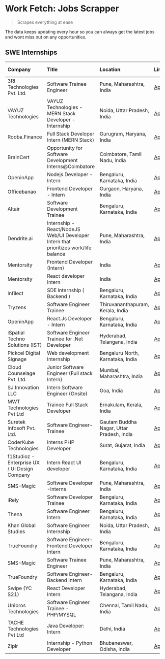 # Work Fetch: Jobs Scrapper
> Scrapes everything at ease

The data keeps updating every hour so you can always get the latest jobs and wont miss out on any opportunities.

## SWE Internships
<!--START_SECTION:workfetch-->
| Company                                       | Title                                                                                | Location                                  | Link                                                                                                                                                                                                                                                                                               | Date Posted   |
|:----------------------------------------------|:-------------------------------------------------------------------------------------|:------------------------------------------|:---------------------------------------------------------------------------------------------------------------------------------------------------------------------------------------------------------------------------------------------------------------------------------------------------|:--------------|
| 3RI Technologies Pvt. Ltd.                    | Software Trainee Engineer                                                            | Pune, Maharashtra, India                  | [Apply](https://in.linkedin.com/jobs/view/software-trainee-engineer-at-3ri-technologies-pvt-ltd-3826557054?refId=eyTeW5R6HqDVTxh4zVObqQ%3D%3D&trackingId=6%2F7CeeHk3HNSTWrDpjvVBw%3D%3D&position=11&pageNum=1&trk=public_jobs_jserp-result_search-card)                                            | 2024-02-10    |
| VAYUZ Technologies                            | VAYUZ Technologies - MERN Stack Developer - Internship                               | Noida, Uttar Pradesh, India               | [Apply](https://in.linkedin.com/jobs/view/vayuz-technologies-mern-stack-developer-internship-at-vayuz-technologies-3822619356?refId=eyTeW5R6HqDVTxh4zVObqQ%3D%3D&trackingId=am58g4wSGUXIrr8YcmdOzg%3D%3D&position=14&pageNum=1&trk=public_jobs_jserp-result_search-card)                           | 2024-02-10    |
| Rooba.Finance                                 | Full Stack Developer Intern (MERN Stack)                                             | Gurugram, Haryana, India                  | [Apply](https://in.linkedin.com/jobs/view/full-stack-developer-intern-mern-stack-at-rooba-finance-3821059400?refId=eyTeW5R6HqDVTxh4zVObqQ%3D%3D&trackingId=AuiBZdU7BggLj25OIPSwtg%3D%3D&position=22&pageNum=1&trk=public_jobs_jserp-result_search-card)                                            | 2024-02-09    |
| BrainCert                                     | Opportunity for Software Development Interns@Coimbatore                              | Coimbatore, Tamil Nadu, India             | [Apply](https://in.linkedin.com/jobs/view/opportunity-for-software-development-interns%40coimbatore-at-braincert-3826095058?refId=eyTeW5R6HqDVTxh4zVObqQ%3D%3D&trackingId=8Fo5OzOAfg88XOTG3KiYaw%3D%3D&position=24&pageNum=1&trk=public_jobs_jserp-result_search-card)                             | 2024-02-09    |
| OpeninApp                                     | Nodejs Developer - Intern                                                            | Bengaluru, Karnataka, India               | [Apply](https://in.linkedin.com/jobs/view/nodejs-developer-intern-at-openinapp-3822599762?refId=eyTeW5R6HqDVTxh4zVObqQ%3D%3D&trackingId=G%2FSdo7sGblS9BBkC4XL4fA%3D%3D&position=3&pageNum=1&trk=public_jobs_jserp-result_search-card)                                                              | 2024-02-05    |
| Officebanao                                   | Frontend Developer - Intern                                                          | Gurgaon, Haryana, India                   | [Apply](https://in.linkedin.com/jobs/view/frontend-developer-intern-at-officebanao-3822614063?refId=UA9JbrgBzqkaxr8VWA7DPQ%3D%3D&trackingId=lQ2Ni3Pl0csLUCI22SwZkQ%3D%3D&position=3&pageNum=0&trk=public_jobs_jserp-result_search-card)                                                            | 2024-01-31    |
| Altair                                        | Software Development Trainee                                                         | Bengaluru, Karnataka, India               | [Apply](https://in.linkedin.com/jobs/view/software-development-trainee-at-altair-3817606202?refId=UA9JbrgBzqkaxr8VWA7DPQ%3D%3D&trackingId=StextoLFGzCG7ZHQzEmi6Q%3D%3D&position=18&pageNum=0&trk=public_jobs_jserp-result_search-card)                                                             | 2024-01-31    |
| Dendrite.ai                                   | Internship - React/NodeJS Web/UI Developer Intern that prioritizes work/life balance | Pune, Maharashtra, India                  | [Apply](https://in.linkedin.com/jobs/view/internship-react-nodejs-web-ui-developer-intern-that-prioritizes-work-life-balance-at-dendrite-ai-3818948068?refId=eyTeW5R6HqDVTxh4zVObqQ%3D%3D&trackingId=WpCscCUylVVa3uqm8wa%2BzQ%3D%3D&position=4&pageNum=1&trk=public_jobs_jserp-result_search-card) | 2024-01-31    |
| Mentorsity                                    | Frontend Developer (Intern)                                                          | India                                     | [Apply](https://in.linkedin.com/jobs/view/frontend-developer-intern-at-mentorsity-3820303627?refId=eyTeW5R6HqDVTxh4zVObqQ%3D%3D&trackingId=5pjvVnqGJ1j45C5daLivkQ%3D%3D&position=6&pageNum=1&trk=public_jobs_jserp-result_search-card)                                                             | 2024-01-31    |
| Mentorsity                                    | React developer Intern                                                               | India                                     | [Apply](https://in.linkedin.com/jobs/view/react-developer-intern-at-mentorsity-3820308129?refId=eyTeW5R6HqDVTxh4zVObqQ%3D%3D&trackingId=8DZFxHdnMTVod62lkGGLcw%3D%3D&position=7&pageNum=1&trk=public_jobs_jserp-result_search-card)                                                                | 2024-01-31    |
| Infilect                                      | SDE internship ( Backend )                                                           | Bengaluru, Karnataka, India               | [Apply](https://in.linkedin.com/jobs/view/sde-internship-backend-at-infilect-3815120558?refId=UA9JbrgBzqkaxr8VWA7DPQ%3D%3D&trackingId=MKVTzw6JeKYUeEgXtGO7MQ%3D%3D&position=20&pageNum=0&trk=public_jobs_jserp-result_search-card)                                                                 | 2024-01-25    |
| Tryzens                                       | Software Engineer Trainee                                                            | Thiruvananthapuram, Kerala, India         | [Apply](https://in.linkedin.com/jobs/view/software-engineer-trainee-at-tryzens-3809363491?refId=UA9JbrgBzqkaxr8VWA7DPQ%3D%3D&trackingId=PWyONOiMtyvgvXm7Cr3NoA%3D%3D&position=16&pageNum=0&trk=public_jobs_jserp-result_search-card)                                                               | 2024-01-18    |
| OpeninApp                                     | React.Js Developer - Intern                                                          | Bengaluru, Karnataka, India               | [Apply](https://in.linkedin.com/jobs/view/react-js-developer-intern-at-openinapp-3808475343?refId=UA9JbrgBzqkaxr8VWA7DPQ%3D%3D&trackingId=d2UbcwxTnHoa%2FWSVtEkPUQ%3D%3D&position=19&pageNum=0&trk=public_jobs_jserp-result_search-card)                                                           | 2024-01-17    |
| iSpatial Techno Solutions (IST)               | Software Engineer Trainee for .Net Developer                                         | Hyderabad, Telangana, India               | [Apply](https://in.linkedin.com/jobs/view/software-engineer-trainee-for-net-developer-at-ispatial-techno-solutions-ist-3826984352?refId=eyTeW5R6HqDVTxh4zVObqQ%3D%3D&trackingId=j6XjJlZpYXbQGxRVywk6XQ%3D%3D&position=19&pageNum=1&trk=public_jobs_jserp-result_search-card)                       | 2024-01-16    |
| Pickcel Digital Signage                       | Web development Internship                                                           | Bengaluru North, Karnataka, India         | [Apply](https://in.linkedin.com/jobs/view/web-development-internship-at-pickcel-digital-signage-3826062393?refId=eyTeW5R6HqDVTxh4zVObqQ%3D%3D&trackingId=Epmcfw%2B2cnRaFuorr%2BhUyA%3D%3D&position=13&pageNum=1&trk=public_jobs_jserp-result_search-card)                                          | 2024-01-15    |
| Cloud Counselage Pvt. Ltd.                    | Junior Software Engineer (Full stack Intern)                                         | Mumbai, Maharashtra, India                | [Apply](https://in.linkedin.com/jobs/view/junior-software-engineer-full-stack-intern-at-cloud-counselage-pvt-ltd-3803132814?refId=UA9JbrgBzqkaxr8VWA7DPQ%3D%3D&trackingId=jWMghi%2FwCaZr5yCRNNbNXg%3D%3D&position=23&pageNum=0&trk=public_jobs_jserp-result_search-card)                           | 2024-01-11    |
| SJ Innovation LLC                             | Intern Software Engineer (Onsite)                                                    | Goa, India                                | [Apply](https://in.linkedin.com/jobs/view/intern-software-engineer-onsite-at-sj-innovation-llc-3799959011?refId=eyTeW5R6HqDVTxh4zVObqQ%3D%3D&trackingId=SgtRlOTabLwlBnVvowsnAg%3D%3D&position=10&pageNum=1&trk=public_jobs_jserp-result_search-card)                                               | 2024-01-11    |
| MWT Technologies Pvt Ltd                      | Trainee Full Stack Developer                                                         | Ernakulam, Kerala, India                  | [Apply](https://in.linkedin.com/jobs/view/trainee-full-stack-developer-at-mwt-technologies-pvt-ltd-3800921715?refId=UA9JbrgBzqkaxr8VWA7DPQ%3D%3D&trackingId=SX1bVPwknudiqrHMkjADAg%3D%3D&position=4&pageNum=0&trk=public_jobs_jserp-result_search-card)                                            | 2024-01-09    |
| Suretek Infosoft Pvt. Ltd.                    | Software Engineer-Trainee                                                            | Gautam Buddha Nagar, Uttar Pradesh, India | [Apply](https://in.linkedin.com/jobs/view/software-engineer-trainee-at-suretek-infosoft-pvt-ltd-3800934643?refId=UA9JbrgBzqkaxr8VWA7DPQ%3D%3D&trackingId=NZZ5WZV83sLdFJsBIRLlLQ%3D%3D&position=7&pageNum=0&trk=public_jobs_jserp-result_search-card)                                               | 2024-01-09    |
| CoderKube Technologies                        | Interns PHP Developer                                                                | Surat, Gujarat, India                     | [Apply](https://in.linkedin.com/jobs/view/interns-php-developer-at-coderkube-technologies-3800923432?refId=eyTeW5R6HqDVTxh4zVObqQ%3D%3D&trackingId=8Peni%2B2ntEs4ZvUQ0x0hOg%3D%3D&position=18&pageNum=1&trk=public_jobs_jserp-result_search-card)                                                  | 2024-01-09    |
| f1Studioz - Enterprise UX / UI Design Company | Intern React UI developer                                                            | Bengaluru, Karnataka, India               | [Apply](https://in.linkedin.com/jobs/view/intern-react-ui-developer-at-f1studioz-enterprise-ux-ui-design-company-3796354738?refId=UA9JbrgBzqkaxr8VWA7DPQ%3D%3D&trackingId=W5auIQFaNtBcl5IF91ZURg%3D%3D&position=6&pageNum=0&trk=public_jobs_jserp-result_search-card)                              | 2024-01-08    |
| SMS-Magic                                     | Software Developer -Interns                                                          | Pune, Maharashtra, India                  | [Apply](https://in.linkedin.com/jobs/view/software-developer-interns-at-sms-magic-3799485343?refId=eyTeW5R6HqDVTxh4zVObqQ%3D%3D&trackingId=Y2AAyecrfqqq6ZzBSixHuw%3D%3D&position=1&pageNum=1&trk=public_jobs_jserp-result_search-card)                                                             | 2024-01-05    |
| iRely                                         | Software Developer Trainee                                                           | Bengaluru, Karnataka, India               | [Apply](https://in.linkedin.com/jobs/view/software-developer-trainee-at-irely-3801577534?refId=UA9JbrgBzqkaxr8VWA7DPQ%3D%3D&trackingId=CBCsOOzSKgn4qcMRIbuusA%3D%3D&position=9&pageNum=0&trk=public_jobs_jserp-result_search-card)                                                                 | 2023-12-22    |
| Thena                                         | Software Engineer Intern                                                             | Bengaluru, Karnataka, India               | [Apply](https://in.linkedin.com/jobs/view/software-engineer-intern-at-thena-3778731751?refId=UA9JbrgBzqkaxr8VWA7DPQ%3D%3D&trackingId=mmrvAqtAOc7MQXCbRnTF4g%3D%3D&position=14&pageNum=0&trk=public_jobs_jserp-result_search-card)                                                                  | 2023-12-05    |
| Khan Global Studies                           | Software Engineer Internship                                                         | Noida, Uttar Pradesh, India               | [Apply](https://in.linkedin.com/jobs/view/software-engineer-internship-at-khan-global-studies-3766942197?refId=eyTeW5R6HqDVTxh4zVObqQ%3D%3D&trackingId=EDfVLWkE63kpORIwUn8cKQ%3D%3D&position=16&pageNum=1&trk=public_jobs_jserp-result_search-card)                                                | 2023-11-27    |
| TrueFoundry                                   | Software Engineer- Frontend Developer Intern                                         | Bengaluru, Karnataka, India               | [Apply](https://in.linkedin.com/jobs/view/software-engineer-frontend-developer-intern-at-truefoundry-3790095058?refId=UA9JbrgBzqkaxr8VWA7DPQ%3D%3D&trackingId=0tGDCspCkZ6UOesJMBYZhA%3D%3D&position=11&pageNum=0&trk=public_jobs_jserp-result_search-card)                                         | 2023-11-24    |
| SMS-Magic                                     | Software Trainee Engineer                                                            | Pune, Maharashtra, India                  | [Apply](https://in.linkedin.com/jobs/view/software-trainee-engineer-at-sms-magic-3761409781?refId=eyTeW5R6HqDVTxh4zVObqQ%3D%3D&trackingId=u21MoyblFU58w6sT6uBNQw%3D%3D&position=5&pageNum=1&trk=public_jobs_jserp-result_search-card)                                                              | 2023-11-16    |
| TrueFoundry                                   | Software Engineer-Backend Intern                                                     | Bengaluru, Karnataka, India               | [Apply](https://in.linkedin.com/jobs/view/software-engineer-backend-intern-at-truefoundry-3779508170?refId=UA9JbrgBzqkaxr8VWA7DPQ%3D%3D&trackingId=vLms8yul1QFEGHyrAO5WRw%3D%3D&position=25&pageNum=0&trk=public_jobs_jserp-result_search-card)                                                    | 2023-11-10    |
| Swipe (YC S21)                                | React Developer Intern                                                               | Hyderabad, Telangana, India               | [Apply](https://in.linkedin.com/jobs/view/react-developer-intern-at-swipe-yc-s21-3737600089?refId=UA9JbrgBzqkaxr8VWA7DPQ%3D%3D&trackingId=8oe2qFNQLpTZWq89cu87Mw%3D%3D&position=15&pageNum=0&trk=public_jobs_jserp-result_search-card)                                                             | 2023-10-13    |
| Unibros Technologies                          | Software Engineer Trainee - PHP/MYSQL                                                | Chennai, Tamil Nadu, India                | [Apply](https://in.linkedin.com/jobs/view/software-engineer-trainee-php-mysql-at-unibros-technologies-3656599241?refId=UA9JbrgBzqkaxr8VWA7DPQ%3D%3D&trackingId=dmhaU072A0Zwm8x96DPsDw%3D%3D&position=10&pageNum=0&trk=public_jobs_jserp-result_search-card)                                        | 2023-06-12    |
| TACHE Technologies Pvt Ltd                    | Java Developer: Intern                                                               | Delhi, India                              | [Apply](https://in.linkedin.com/jobs/view/java-developer-intern-at-tache-technologies-pvt-ltd-3627622735?refId=eyTeW5R6HqDVTxh4zVObqQ%3D%3D&trackingId=5sNOYr3pmTXzEou7ye3fCA%3D%3D&position=23&pageNum=1&trk=public_jobs_jserp-result_search-card)                                                | 2023-06-06    |
| Ziplr                                         | Internship - Python Developer                                                        | Bhubaneswar, Odisha, India                | [Apply](https://in.linkedin.com/jobs/view/internship-python-developer-at-ziplr-3645677592?refId=eyTeW5R6HqDVTxh4zVObqQ%3D%3D&trackingId=FwCuJ%2FvuhIZbAVrs8JBhNQ%3D%3D&position=17&pageNum=1&trk=public_jobs_jserp-result_search-card)                                                             | 2023-06-02    |
<!--END_SECTION:workfetch-->
